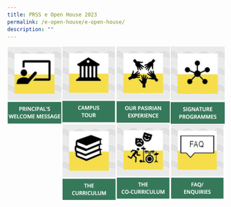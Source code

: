 ```yaml
---
title: PRSS e Open House 2023
permalink: /e-open-house/e-open-house/
description: ""
---
```

<a href="/e-open-house/Principals-Welcome-Message/"><img src="/images/principal.png" style="width:25%;float:left"></a>
<a href="/e-open-house/Campus-Tour/"><img src="/images/campustour.png" style="width:25%;float:left"></a>
<a href="/e-open-house/Our-Pasirian-Experience/"><img src="/images/pasirianexp.png" style="width:25%; float:left"></a>
<a href="/signature-programmes/Signature-Programmes/"><img src="/images/signatureprog.png" style="width:25%;float:left"></a>
<a href="/holistic-education/The-Curriculum/The-Curriculum/"><img src="/images/thecurriculum.png" style="width:25%;float:left"></a>
<a href="/holistic-education/The-Co-Curriculum/The-Co-Curriculum/"><img src="/images/cocurriculum.png" style="width:25%;float:left"></a>
<a href="/e-open-house/FAQ-and-Enquiries/"><img src="/images/faq.png" style="width:25%"></a>